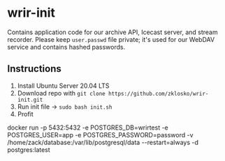 # wrir-init

Contains application code for our archive API, Icecast server, and stream recorder. Please keep `user.passwd` file private; it's used for our WebDAV service and contains hashed passwords.

## Instructions

1. Install Ubuntu Server 20.04 LTS
2. Download repo with `git clone https://github.com/zklosko/wrir-init.git`
3. Run init file -> `sudo bash init.sh`
4. Profit

docker run -p 5432:5432 -e POSTGRES_DB=wrirtest -e POSTGRES_USER=app -e POSTGRES_PASSWORD=password -v /home/zack/database:/var/lib/postgresql/data --restart=always -d postgres:latest